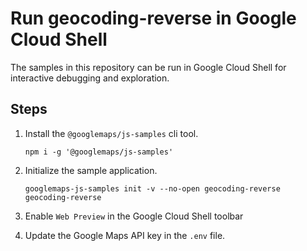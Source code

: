 # Run geocoding-reverse in Google Cloud Shell

The samples in this repository can be run in Google Cloud Shell for interactive debugging and exploration.

## Steps

1. Install the `@googlemaps/js-samples` cli tool.

    ```
    npm i -g '@googlemaps/js-samples'
    ```
1. Initialize the sample application. 
    ```
    googlemaps-js-samples init -v --no-open geocoding-reverse geocoding-reverse
    ```
1. Enable `Web Preview` in the Google Cloud Shell toolbar
1. Update the Google Maps API key in the `.env` file.
